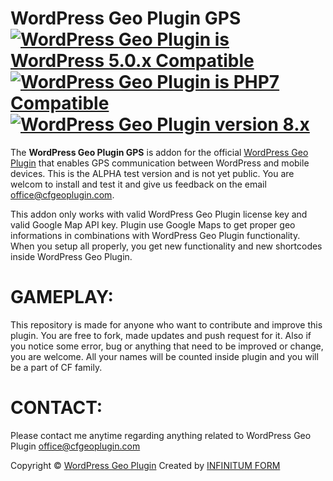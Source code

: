 WordPress Geo Plugin GPS [<img class="aligncenter" src="https://plugintests.com/plugins/cf-geoplugin/wp-badge.svg" alt="WordPress Geo Plugin is WordPress 5.0.x Compatible">](https://plugintests.com/plugins/cf-geoplugin/latest) [<img class="aligncenter" src="https://plugintests.com/plugins/cf-geoplugin/php-badge.svg" alt="WordPress Geo Plugin is PHP7 Compatible">](https://plugintests.com/plugins/cf-geoplugin/latest) [<img class="aligncenter" src="https://img.shields.io/badge/CF%20GeoPlugin-8.x-green.svg" alt="WordPress Geo Plugin version 8.x">](https://cfgeoplugin.com)
========

The **WordPress Geo Plugin GPS** is addon for the official [WordPress Geo Plugin](https://github.com/CreativForm/wordpress-geoplugin) that enables GPS communication between WordPress and mobile devices. This is the ALPHA test version and is not yet public. You are welcom to install and test it and give us feedback on the email office@cfgeoplugin.com.

This addon only works with valid WordPress Geo Plugin license key and valid Google Map API key. Plugin use Google Maps to get proper geo informations in combinations with WordPress Geo Plugin functionality. When you setup all properly, you get new functionality and new shortcodes inside WordPress Geo Plugin.

GAMEPLAY:
========

This repository is made for anyone who want to contribute and improve this plugin. You are free to fork, made updates and push request for it. Also if you notice some error, bug or anything that need to be improved or change, you are welcome. All your names will be counted inside plugin and you will be a part of CF family.

CONTACT:
========

Please contact me anytime regarding anything related to WordPress Geo Plugin office@cfgeoplugin.com

Copyright &copy; [WordPress Geo Plugin](https://cfgeoplugin.com)
Created by [INFINITUM FORM](https://infinitumform.com)